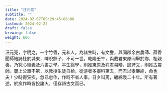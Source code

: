 ```yaml
---
title: "汪元亮"
subtitle: ""
date: 2024-02-07T09:29:45+08:00
lastmod: 2024-02-22
draft: false
brewing: false
weight: 606
---
```



汪元亮，字明之，一字竹香，元和人。為諸生時，有文譽，與同郡余古農師、薛香聞師結詩社於城東，睥睨餘子，不可一世。乾隆壬午，與戴君東原同舉於鄉，相親善，乃究心經義及六書之學。平生論學，則推東原及程君易疇，論詩文，則推古農師。屢上公車不第，以教授生徒自給，從游者多掇科第去，而君以孝廉終，命也夫！少時得狂疾，忽已忽作，作時不省人事，日夕叫罵，纏綿幾二十年。所有著述，於疾作時皆投諸火，僅存詩古文而已。